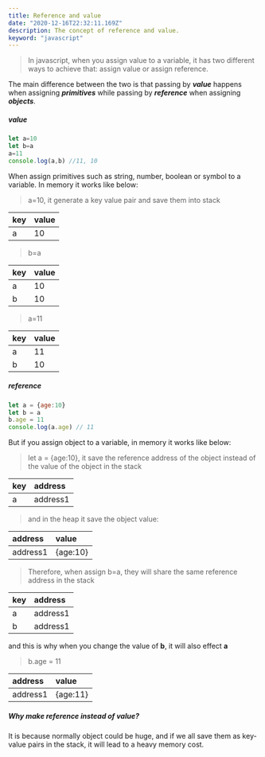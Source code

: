 ```yaml
---
title: Reference and value
date: "2020-12-16T22:32:11.169Z"
description: The concept of reference and value.
keyword: "javascript"
---
```

> In javascript, when you assign value to a variable, it has two different ways to achieve that: assign value or assign reference.

The main difference between the two is that passing by ***value*** happens when assigning ***primitives*** while passing by ***reference*** when assigning ***objects***.

##### value
```js
let a=10
let b=a
a=11
console.log(a,b) //11, 10
```
When assign primitives such as string, number, boolean or symbol to a variable. In memory it works like below:
>a=10, it generate a key value pair and save them into stack

| key | value |  
| :---  | :---|
| a   | 10    |
>b=a

| key | value |
| :---  |:---|
| a | 10 |
| b | 10 |
>a=11

| key | value |
| :--- |:--- |
| a | 11 |
| b | 10 |

##### reference
```js
let a = {age:10}
let b = a
b.age = 11
console.log(a.age) // 11
```
But if you assign object to a variable, in memory it works like below:
>let a = {age:10}, it save the reference address of the object instead of the value of the object in the stack


| key | address |
| :--- |:--- |
| a | address1 |

> and in the heap it save the object value:

| address | value |
| :--- |:--- |
| address1 | {age:10} |

> Therefore, when assign b=a, they will share the same reference address in the stack

| key | address |
| :--- |:--- |
| a | address1 |
| b | address1 |

and this is why when you change the value of **b**, it will also effect **a**

> b.age = 11

| address | value |
| :--- |:--- |
| address1 | {age:11} |

##### Why make reference instead of value?
It is because normally object could be huge, and if we all save them as key-value pairs in the stack, it will lead to a heavy memory cost. 